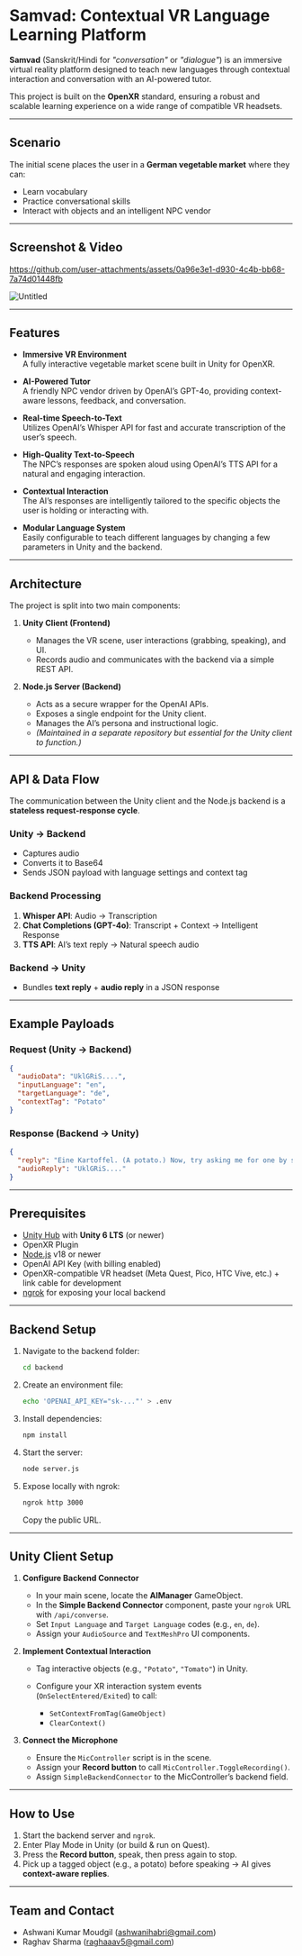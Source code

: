 # Samvad: Contextual VR Language Learning Platform

**Samvad** (Sanskrit/Hindi for *"conversation"* or *"dialogue"*) is an immersive virtual reality platform designed to teach new languages through contextual interaction and conversation with an AI-powered tutor.  

This project is built on the **OpenXR** standard, ensuring a robust and scalable learning experience on a wide range of compatible VR headsets.

---

## Scenario

The initial scene places the user in a **German vegetable market** where they can:
- Learn vocabulary  
- Practice conversational skills  
- Interact with objects and an intelligent NPC vendor  

---

## Screenshot & Video

https://github.com/user-attachments/assets/0a96e3e1-d930-4c4b-bb68-7a74d01448fb


![Untitled](https://github.com/user-attachments/assets/7ca49ff7-3923-4b37-bb47-7762e12e0261)

---

## Features

- **Immersive VR Environment**  
  A fully interactive vegetable market scene built in Unity for OpenXR.

- **AI-Powered Tutor**  
  A friendly NPC vendor driven by OpenAI’s GPT-4o, providing context-aware lessons, feedback, and conversation.

- **Real-time Speech-to-Text**  
  Utilizes OpenAI’s Whisper API for fast and accurate transcription of the user’s speech.

- **High-Quality Text-to-Speech**  
  The NPC’s responses are spoken aloud using OpenAI’s TTS API for a natural and engaging interaction.

- **Contextual Interaction**  
  The AI’s responses are intelligently tailored to the specific objects the user is holding or interacting with.

- **Modular Language System**  
  Easily configurable to teach different languages by changing a few parameters in Unity and the backend.

---

## Architecture

The project is split into two main components:  
1. **Unity Client (Frontend)**  
   - Manages the VR scene, user interactions (grabbing, speaking), and UI.  
   - Records audio and communicates with the backend via a simple REST API.  

2. **Node.js Server (Backend)**  
   - Acts as a secure wrapper for the OpenAI APIs.  
   - Exposes a single endpoint for the Unity client.  
   - Manages the AI’s persona and instructional logic.  
   - *(Maintained in a separate repository but essential for the Unity client to function.)*

---

## API & Data Flow

The communication between the Unity client and the Node.js backend is a **stateless request-response cycle**.

### Unity → Backend
- Captures audio  
- Converts it to Base64  
- Sends JSON payload with language settings and context tag  

### Backend Processing
1. **Whisper API**: Audio → Transcription  
2. **Chat Completions (GPT-4o)**: Transcript + Context → Intelligent Response  
3. **TTS API**: AI’s text reply → Natural speech audio  

### Backend → Unity
- Bundles **text reply** + **audio reply** in a JSON response  

---

## Example Payloads

### Request (Unity → Backend)
```json
{
  "audioData": "UklGRiS....",
  "inputLanguage": "en",
  "targetLanguage": "de",
  "contextTag": "Potato"
}
````

### Response (Backend → Unity)

```json
{
  "reply": "Eine Kartoffel. (A potato.) Now, try asking me for one by saying: 'Eine Kartoffel, bitte.'",
  "audioReply": "UklGRiS...."
}
```

---

## Prerequisites

* [Unity Hub](https://unity.com/download) with **Unity 6 LTS** (or newer)
* OpenXR Plugin
* [Node.js](https://nodejs.org/) v18 or newer
* OpenAI API Key (with billing enabled)
* OpenXR-compatible VR headset (Meta Quest, Pico, HTC Vive, etc.) + link cable for development
* [ngrok](https://ngrok.com/) for exposing your local backend

---

## Backend Setup

1. Navigate to the backend folder:

   ```bash
   cd backend
   ```

2. Create an environment file:

   ```bash
   echo 'OPENAI_API_KEY="sk-..."' > .env
   ```

3. Install dependencies:

   ```bash
   npm install
   ```

4. Start the server:

   ```bash
   node server.js
   ```

5. Expose locally with ngrok:

   ```bash
   ngrok http 3000
   ```

   Copy the public URL.

---

## Unity Client Setup

1. **Configure Backend Connector**

   * In your main scene, locate the **AIManager** GameObject.
   * In the **Simple Backend Connector** component, paste your `ngrok` URL with `/api/converse`.
   * Set `Input Language` and `Target Language` codes (e.g., `en`, `de`).
   * Assign your `AudioSource` and `TextMeshPro` UI components.

2. **Implement Contextual Interaction**

   * Tag interactive objects (e.g., `"Potato"`, `"Tomato"`) in Unity.
   * Configure your XR interaction system events (`OnSelectEntered/Exited`) to call:

     * `SetContextFromTag(GameObject)`
     * `ClearContext()`

3. **Connect the Microphone**

   * Ensure the `MicController` script is in the scene.
   * Assign your **Record button** to call `MicController.ToggleRecording()`.
   * Assign `SimpleBackendConnector` to the MicController’s backend field.

---

## How to Use

1. Start the backend server and `ngrok`.
2. Enter Play Mode in Unity (or build & run on Quest).
3. Press the **Record button**, speak, then press again to stop.
4. Pick up a tagged object (e.g., a potato) before speaking → AI gives **context-aware replies**.

---

## Team and Contact

- Ashwani Kumar Moudgil (ashwanihabri@gmail.com)
- Raghav Sharma (raghaaav5@gmail.com)


